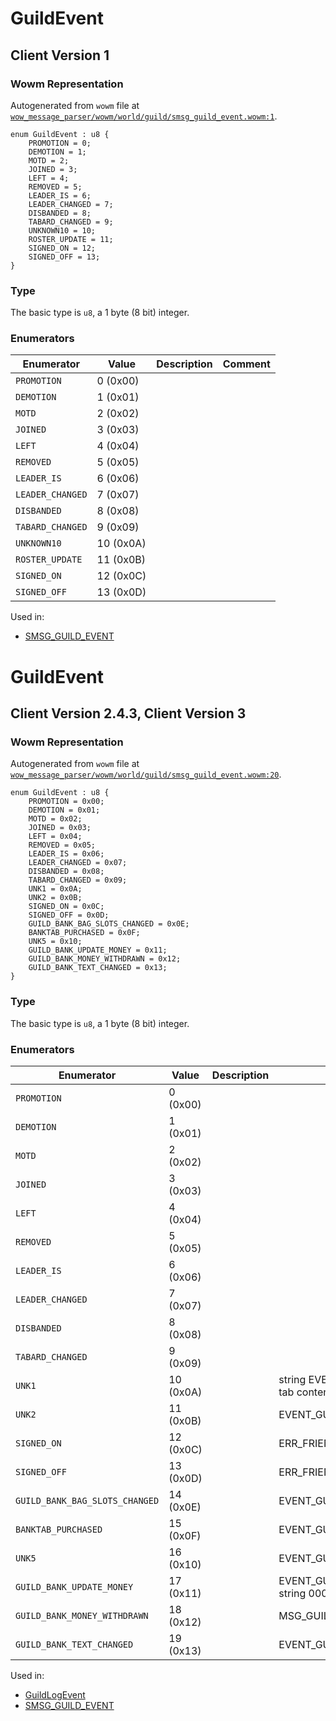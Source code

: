 # GuildEvent

## Client Version 1

### Wowm Representation

Autogenerated from `wowm` file at [`wow_message_parser/wowm/world/guild/smsg_guild_event.wowm:1`](https://github.com/gtker/wow_messages/tree/main/wow_message_parser/wowm/world/guild/smsg_guild_event.wowm#L1).

```rust,ignore
enum GuildEvent : u8 {
    PROMOTION = 0;
    DEMOTION = 1;
    MOTD = 2;
    JOINED = 3;
    LEFT = 4;
    REMOVED = 5;
    LEADER_IS = 6;
    LEADER_CHANGED = 7;
    DISBANDED = 8;
    TABARD_CHANGED = 9;
    UNKNOWN10 = 10;
    ROSTER_UPDATE = 11;
    SIGNED_ON = 12;
    SIGNED_OFF = 13;
}
```
### Type
The basic type is `u8`, a 1 byte (8 bit) integer.
### Enumerators
| Enumerator | Value  | Description | Comment |
| --------- | -------- | ----------- | ------- |
| `PROMOTION` | 0 (0x00) |  |  |
| `DEMOTION` | 1 (0x01) |  |  |
| `MOTD` | 2 (0x02) |  |  |
| `JOINED` | 3 (0x03) |  |  |
| `LEFT` | 4 (0x04) |  |  |
| `REMOVED` | 5 (0x05) |  |  |
| `LEADER_IS` | 6 (0x06) |  |  |
| `LEADER_CHANGED` | 7 (0x07) |  |  |
| `DISBANDED` | 8 (0x08) |  |  |
| `TABARD_CHANGED` | 9 (0x09) |  |  |
| `UNKNOWN10` | 10 (0x0A) |  |  |
| `ROSTER_UPDATE` | 11 (0x0B) |  |  |
| `SIGNED_ON` | 12 (0x0C) |  |  |
| `SIGNED_OFF` | 13 (0x0D) |  |  |

Used in:
* [SMSG_GUILD_EVENT](smsg_guild_event.md)

# GuildEvent

## Client Version 2.4.3, Client Version 3

### Wowm Representation

Autogenerated from `wowm` file at [`wow_message_parser/wowm/world/guild/smsg_guild_event.wowm:20`](https://github.com/gtker/wow_messages/tree/main/wow_message_parser/wowm/world/guild/smsg_guild_event.wowm#L20).

```rust,ignore
enum GuildEvent : u8 {
    PROMOTION = 0x00;
    DEMOTION = 0x01;
    MOTD = 0x02;
    JOINED = 0x03;
    LEFT = 0x04;
    REMOVED = 0x05;
    LEADER_IS = 0x06;
    LEADER_CHANGED = 0x07;
    DISBANDED = 0x08;
    TABARD_CHANGED = 0x09;
    UNK1 = 0x0A;
    UNK2 = 0x0B;
    SIGNED_ON = 0x0C;
    SIGNED_OFF = 0x0D;
    GUILD_BANK_BAG_SLOTS_CHANGED = 0x0E;
    BANKTAB_PURCHASED = 0x0F;
    UNK5 = 0x10;
    GUILD_BANK_UPDATE_MONEY = 0x11;
    GUILD_BANK_MONEY_WITHDRAWN = 0x12;
    GUILD_BANK_TEXT_CHANGED = 0x13;
}
```
### Type
The basic type is `u8`, a 1 byte (8 bit) integer.
### Enumerators
| Enumerator | Value  | Description | Comment |
| --------- | -------- | ----------- | ------- |
| `PROMOTION` | 0 (0x00) |  |  |
| `DEMOTION` | 1 (0x01) |  |  |
| `MOTD` | 2 (0x02) |  |  |
| `JOINED` | 3 (0x03) |  |  |
| `LEFT` | 4 (0x04) |  |  |
| `REMOVED` | 5 (0x05) |  |  |
| `LEADER_IS` | 6 (0x06) |  |  |
| `LEADER_CHANGED` | 7 (0x07) |  |  |
| `DISBANDED` | 8 (0x08) |  |  |
| `TABARD_CHANGED` | 9 (0x09) |  |  |
| `UNK1` | 10 (0x0A) |  | string EVENT_GUILD_ROSTER_UPDATE tab content change? |
| `UNK2` | 11 (0x0B) |  | EVENT_GUILD_ROSTER_UPDATE |
| `SIGNED_ON` | 12 (0x0C) |  | ERR_FRIEND_ONLINE_SS |
| `SIGNED_OFF` | 13 (0x0D) |  | ERR_FRIEND_OFFLINE_S |
| `GUILD_BANK_BAG_SLOTS_CHANGED` | 14 (0x0E) |  | EVENT_GUILDBANKBAGSLOTS_CHANGED |
| `BANKTAB_PURCHASED` | 15 (0x0F) |  | EVENT_GUILDBANK_UPDATE_TABS |
| `UNK5` | 16 (0x10) |  | EVENT_GUILDBANK_UPDATE_TABS |
| `GUILD_BANK_UPDATE_MONEY` | 17 (0x11) |  | EVENT_GUILDBANK_UPDATE_MONEY. string 0000000000002710 is 1 gold |
| `GUILD_BANK_MONEY_WITHDRAWN` | 18 (0x12) |  | MSG_GUILD_BANK_MONEY_WITHDRAWN |
| `GUILD_BANK_TEXT_CHANGED` | 19 (0x13) |  | EVENT_GUILDBANK_TEXT_CHANGED |

Used in:
* [GuildLogEvent](guildlogevent.md)
* [SMSG_GUILD_EVENT](smsg_guild_event.md)

